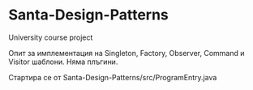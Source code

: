 # Santa-Design-Patterns
University course project

Опит за имплементация на Singleton, Factory, Observer, Command и Visitor шаблони.
Няма плъгини.

Стартира се от Santa-Design-Patterns/src/ProgramEntry.java
